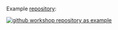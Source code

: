 Example [repository][damaneice/github-workshop]:

[![github workshop repository as example](img/png/github--repo-example.png)][damaneice/github-workshop]

[damaneice/github-workshop]: https://github.com/damaneice/github-workshop
